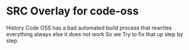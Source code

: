# SRC Overlay for code-oss
History Code OSS has a bad automated build process that rewrites everything always else it does not work
So we Try to fix that up step by step.
